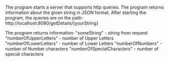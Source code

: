 The program starts a server that supports http queries. The program returns information about the given string in JSON format.
After starting the program, the queries are on the path:
http://localhost:8080/getDetails/{yourString}

The program returns information:
  "someString" - string from request
  "numberOfUpperLetters" - number of Upper Letters
  "numberOfLowerLetters" - number of Lower Letters
  "numberOfNumbers" - number of Number characters
  "numberOfSpecialCharacters" - number of special characters
